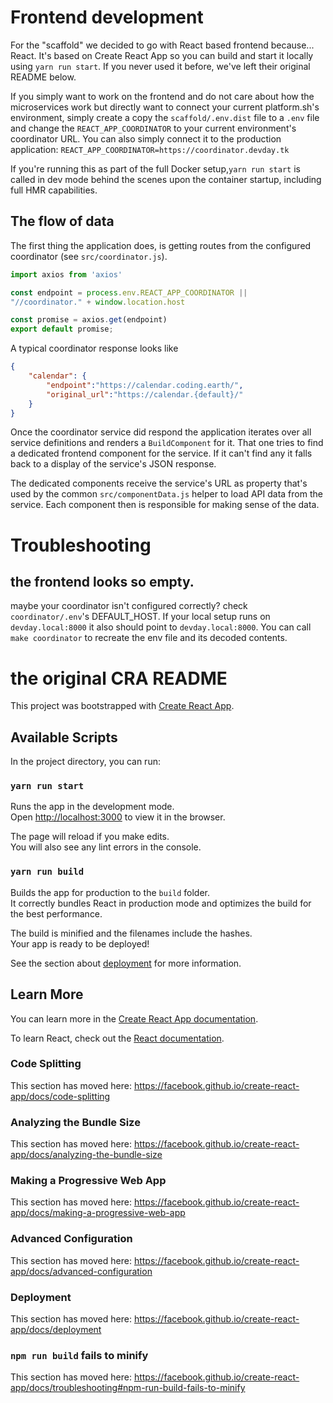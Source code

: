 # Frontend development
For the "scaffold" we decided to go with React based frontend because... React. It's based on Create React App so you can build and start it locally using `yarn run start`. If you never used it before, we've left their original README below.

If you simply want to work on the frontend and do not care about how the microservices work but directly want to connect your current platform.sh's environment, simply create a  copy the `scaffold/.env.dist` file to a `.env` file and change the `REACT_APP_COORDINATOR` to your current environment's coordinator URL. You can also simply connect it to the production application: `REACT_APP_COORDINATOR=https://coordinator.devday.tk` 

If you're running this as part of the full Docker setup,`yarn run start` is called in dev mode behind the scenes upon the container startup, including full HMR capabilities. 

## The flow of data
The first thing the application does, is getting routes from the configured coordinator (see `src/coordinator.js`).

```js
import axios from 'axios'

const endpoint = process.env.REACT_APP_COORDINATOR ||
"//coordinator." + window.location.host

const promise = axios.get(endpoint)
export default promise;
```

A typical coordinator response looks like
```json
{
    "calendar": {
        "endpoint":"https://calendar.coding.earth/",
        "original_url":"https://calendar.{default}/"
    }
}
```

Once the coordinator service did respond the application iterates over all service definitions and renders a `BuildComponent` for it. That one tries to find a dedicated frontend component for the service. If it can't find any it falls back to a display of the service's JSON response.

The dedicated components receive the service's URL as property that's used by the common `src/componentData.js` helper to load API data from the service. Each component then is responsible for making sense of the data.

# Troubleshooting
## the frontend looks so empty.
maybe your coordinator isn't configured correctly? check `coordinator/.env`'s DEFAULT_HOST. If your local setup runs on `devday.local:8000` it also should point to  `devday.local:8000`. You can call `make coordinator` to recreate the env file and its decoded contents. 

# the original CRA README
This project was bootstrapped with [Create React App](https://github.com/facebook/create-react-app).

## Available Scripts

In the project directory, you can run:

### `yarn run start`

Runs the app in the development mode.<br>
Open [http://localhost:3000](http://localhost:3000) to view it in the browser.

The page will reload if you make edits.<br>
You will also see any lint errors in the console.

### `yarn run build`

Builds the app for production to the `build` folder.<br>
It correctly bundles React in production mode and optimizes the build for the best performance.

The build is minified and the filenames include the hashes.<br>
Your app is ready to be deployed!

See the section about [deployment](https://facebook.github.io/create-react-app/docs/deployment) for more information.

## Learn More

You can learn more in the [Create React App documentation](https://facebook.github.io/create-react-app/docs/getting-started).

To learn React, check out the [React documentation](https://reactjs.org/).

### Code Splitting

This section has moved here: https://facebook.github.io/create-react-app/docs/code-splitting

### Analyzing the Bundle Size

This section has moved here: https://facebook.github.io/create-react-app/docs/analyzing-the-bundle-size

### Making a Progressive Web App

This section has moved here: https://facebook.github.io/create-react-app/docs/making-a-progressive-web-app

### Advanced Configuration

This section has moved here: https://facebook.github.io/create-react-app/docs/advanced-configuration

### Deployment

This section has moved here: https://facebook.github.io/create-react-app/docs/deployment

### `npm run build` fails to minify

This section has moved here: https://facebook.github.io/create-react-app/docs/troubleshooting#npm-run-build-fails-to-minify
